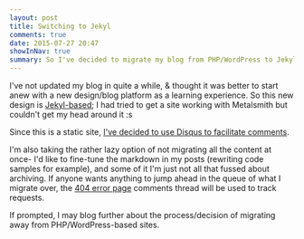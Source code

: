 ```yaml
---
layout: post
title: Switching to Jekyl
comments: true
date: 2015-07-27 20:47
showInNav: true
summary: So I've decided to migrate my blog from PHP/WordPress to Jekyl.
---
```

I've not updated my blog in quite a while, & thought it was better to start
  anew with a new design/blog platform as a learning experience. So this new
  design is [Jekyl-based](https://jekyllrb.com/); I had tried to get a site
  working with Metalsmith but couldn't get my head around it :s

Since this is a static site,
  [I've decided to use Disqus to facilitate comments](
    https://disqus.com/home/forums/signpostmarv-blog/
  ).

I'm also taking the rather lazy option of not migrating all the content at
  once- I'd like to fine-tune the markdown in my posts
  (rewriting code samples for example),
  and some of it I'm just not all that fussed about archiving. If anyone wants
  anything to jump ahead in the queue of what I migrate over, the
  [404 error page](404.html) comments thread will be used to track requests.

If prompted, I may blog further about the process/decision of migrating away
  from PHP/WordPress-based sites.

